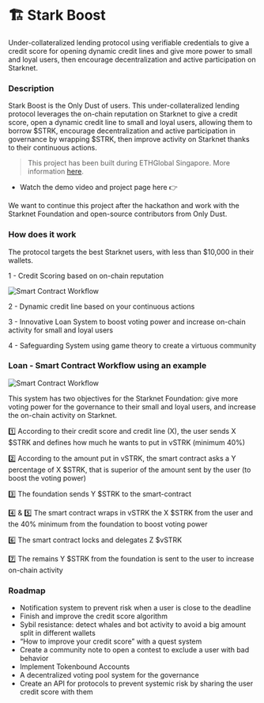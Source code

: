 # 🏗 Stark Boost

Under-collateralized lending protocol using verifiable credentials to give a credit score for opening dynamic credit lines and give more power to small and loyal users, then encourage decentralization and active participation on Starknet.

### Description

Stark Boost is the Only Dust of users. This under-collateralized lending protocol leverages the on-chain reputation on Starknet to give a credit score, open a dynamic credit line to small and loyal users, allowing them to borrow $STRK, encourage decentralization and active participation in governance by wrapping $STRK, then improve activity on Starknet thanks to their continuous actions.

> This project has been built during ETHGlobal Singapore. More information [here](https://ethglobal.com/events/singapore).

- Watch the demo video and project page here 👉

We want to continue this project after the hackathon and work with the Starknet Foundation and open-source contributors from Only Dust.

### How does it work

The protocol targets the best Starknet users, with less than $10,000 in their wallets.

1 - Credit Scoring based on on-chain reputation

![Smart Contract Workflow](assets/scoring.png)

2 - Dynamic credit line based on your continuous actions

3 - Innovative Loan System to boost voting power and increase on-chain activity for small and loyal users

4 - Safeguarding System using game theory to create a virtuous community 

### Loan - Smart Contract Workflow using an example

![Smart Contract Workflow](assets/workflow.png)

This system has two objectives for the Starknet Foundation: give more voting power for the governance to their small and loyal users, and increase the on-chain activity on Starknet.

1️⃣ According to their credit score and credit line (X), the user sends X $STRK and defines how much he wants to put in vSTRK (minimum 40%)

2️⃣ According to the amount put in vSTRK, the smart contract asks a Y percentage of X $STRK, that is superior of the amount sent by the user (to boost the voting power)

3️⃣ The foundation sends Y $STRK to the smart-contract

4️⃣ & 5️⃣ The smart contract wraps in vSTRK the X $STRK from the user and the 40% minimum from the foundation to boost voting power

6️⃣ The smart contract locks and delegates Z $vSTRK

7️⃣ The remains Y $STRK from the foundation is sent to the user to increase on-chain activity

### Roadmap

- Notification system to prevent risk when a user is close to the deadline
- Finish and improve the credit score algorithm
- Sybil resistance: detect whales and bot activity to avoid a big amount split in different wallets
- “How to improve your credit score” with a quest system
- Create a community note to open a contest to exclude a user with bad behavior
- Implement Tokenbound Accounts
- A decentralized voting pool system for the governance
- Create an API for protocols to prevent systemic risk by sharing the user credit score with them
